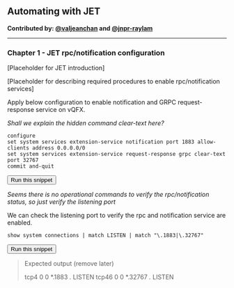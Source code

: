 ## Automating with JET

**Contributed by: [@valjeanchan](https://github.com/valjeanchan) and [@jnpr-raylam](https://github.com/jnpr-raylam)**

---

### Chapter 1 - JET rpc/notification configuration

[Placeholder for JET introduction]

[Placeholder for describing required procedures to enable rpc/notification services]

Apply below configuration to enable notification and GRPC request-response service on vQFX.

_Shall we explain the hidden command clear-text here?_

```
configure
set system services extension-service notification port 1883 allow-clients address 0.0.0.0/0
set system services extension-service request-response grpc clear-text port 32767
commit and-quit
```
<button type="button" class="btn btn-primary btn-sm" onclick="runSnippetInTab('vqfx', 0)">Run this snippet</button>

_Seems there is no operational commands to verify the rpc/notification status, so just verify the listening port_

We can check the listening port to verify the rpc and notification service are enabled.

```
show system connections | match LISTEN | match "\.1883|\.32767"
```
<button type="button" class="btn btn-primary btn-sm" onclick="runSnippetInTab('vqfx', 1)">Run this snippet</button>

> Expected output (remove later)
> 
> tcp4       0      0  *.1883                                        *.*                                           LISTEN
> tcp46      0      0  *.32767                                       *.*                                           LISTEN

